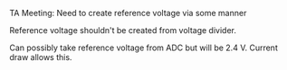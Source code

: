 TA Meeting: Need to create reference voltage via some manner

Reference voltage shouldn't be created from voltage divider.

Can possibly take reference voltage from ADC but will be 2.4 V. Current draw allows this.

